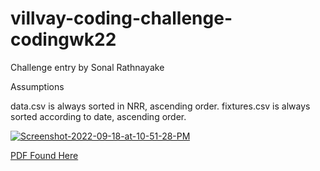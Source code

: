 # villvay-coding-challenge-codingwk22

Challenge entry by Sonal Rathnayake

Assumptions 

data.csv is always sorted in NRR, ascending order.
fixtures.csv is always sorted according to date, ascending order.


<a href="https://ibb.co/wB8VsdX"><img src="https://i.ibb.co/HBR6dKs/Screenshot-2022-09-18-at-10-51-28-PM.jpg" alt="Screenshot-2022-09-18-at-10-51-28-PM" border="0"></a>


[PDF Found Here](https://drive.google.com/file/d/1rIrYliNAemwQYVP_WA3IlSi2RbkcpYGX/view?usp=sharing)
